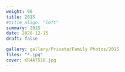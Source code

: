 ```yaml
---
weight: 90
title: 2015
#title_align: "left"
summary: 2015
date: 2020-12-15
draft: false

gallery: gallery/Private/Family Photos/2015
files: "*.jpg"
cover: KR4A7518.jpg
---
```

